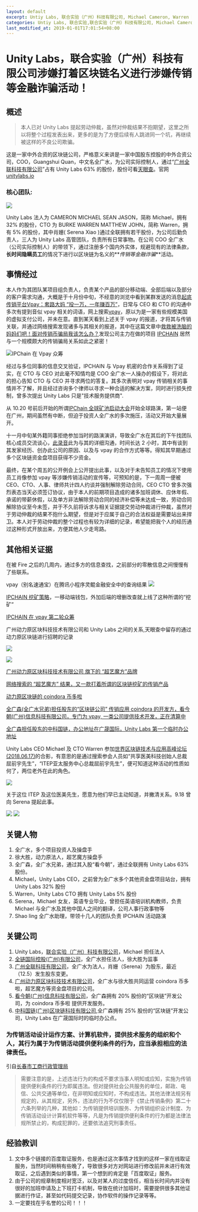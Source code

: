 ```yaml
---
layout: default
excerpt: Untiy Labs, 联合实验（广州）科技有限公司, Michael Cameron, Warren Burke, 全广水等人涉嫌打着区块链名义进行涉嫌传销等金融诈骗活动！
categories: Untiy Labs, 联合实验,联合实验（广州）科技有限公司, Michael Cameron, Warren Burke, 全广水, 区块链, 传销, 金融诈骗, ipchain诈骗, vpay传销
last_modified_at: 2019-01-01T17:01:54+08:00
---
```

# Unity Labs，联合实验（广州）科技有限公司涉嫌打着区块链名义进行涉嫌传销等金融诈骗活动！

## 概述

> 本人已对 Unity Labs 提起劳动仲裁，虽然对仲裁结果不抱期望，这里之所以将整个过程发表出来，更多的是为了方便后续有人跳进同一个坑，再继续被这样的不良公司欺骗。

这是一家中外合资的区块链公司，严格意义来讲是一家中国股东控股的中外合资公司，COO，Guangshui Quan，中文名全广水，为公司实际控制人，通过“[广州全联科技有限公司](https://www.tianyancha.com/company/3270429980)”占有 Unity Labs 63% 的股份，股份可看[天眼查](https://www.tianyancha.com/company/3271832509)。官网 [unitylabs.io](https://www.unitylabs.io)

### 核心团队:

![](./files/2421546066498_.pic_hd.jpg)

Unity Labs 法人为 CAMERON MICHAEL SEAN JASON，简称 Michael，拥有 32% 的股份，CTO 为 BURKE WARREN MATTHEW JOHN，简称 Warren，拥有 5% 的股份，其中肖姗( Serena Xiao )通过全联拥有若干股份，为公司后勤负责人，三人为 Unity Labs 高管团队，负责所有日常事物。在公司 COO 全广水（公司实际控制人）的带领下，通过注册多个国内外实体，规避现有的法律条款，**长时间隐瞒员工**的情况下进行以区块链为名义的**_传销等金融诈骗_**活动。

## 事情经过

本人作为其团队某项目组负责人，负责某个产品的部分移动端、全部后端以及部分的客户需求沟通，大概是于十月份中旬，不经意的浏览中看到某群发送的消息[起底传销平台Vpay：套路大妈 “投一万，一年赚百万”](http://tech.sina.com.cn/csj/2018-10-11/doc-ifxeuwws3018912.shtml)，日常与 CEO 和 CTO 的沟通中多次有提到音似 vpay 相关的词语，网上搜索[vpay](https://www.google.com/search?hl=en&q=vpay)，原以为是一家有些规模美国的虚拟支付公司，并未在意。直到某天看到上述关于 vpay 的报道，才将其与传销关联，并通过网络搜索发现诸多与其相关的报道，其中在这篇文章中[救救被洗脑的妈妈们吧！面对传销币骗局我该怎么办？](https://www.weibo.com/ttarticle/p/show?id=2309404289596258182807)发现公司主力在做的项目 [IPCHAIN](https://www.ip-chain.io/) 居然与一个规模颇大的传销骗局关系如此之紧密！

![IPChain 在 Vpay 众筹](./files/6f768368gy1fvpf73fo57j20u01hcgz7.jpg)

经过与多位同事的信息交叉验证，IPCHAIN 与 Vpay 机密的合作关系得到了证实，在 CTO 与 CEO 对此毫不知情均是 COO 全广水一人操办的假设下，将对此的担心告知 CTO 与 CEO 并寻求两位的答复。其多次表明对 vpay 传销相关的事情并不了解，并且经过咨询多个律师以寻求一种合适的解决方案，同时进行损失控制，曾多次提出 Unity Labs 只是"技术服务提供商".

从 10.20 号前后开始的所谓[IPChain 全球矿池启动大会](http://quzheng.baidu.com/s/yQzQzq)开始全球路演，第一站便在广州，期间虽然有中断，但迫于投资人全广水的多次施压，活动又开始大量展开。

十一月中旬某外籍同事拒绝参加当时的路演演讲，导致全广水在其后的下午找团队核心成员交流谈心，[此录音](https://goo.gl/KF2mHn)此为与其的详细沟通，时间长达 2 小时，其中有谈到其发家经历、创办此公司的原因、以及与 vpay 的合作方式等等。得知其早期通过多个区块链资金盘项目获得不少资金。

最终，在某个周五的公开例会上公开提出此事，以及对于未告知员工的情况下使用员工肖像参加 vpay 等涉嫌传销活动的宣传等，可预知的是，下一周周一便被 CEO、CTO、人事、律师共计四人约谈并强制解除劳动合同，CEO CTO 曾多次强烈表态当天必须签订协议，由于本人的前期项目造成的诸多加班调休、应休年假、承诺的带薪休假，以及单方非法解除劳动合同的经济补偿等未达成一致，劳动合同解除协议至今未签，并于不久前将诉求与相关证据提交劳动仲裁进行仲裁，虽然对于劳动仲裁的结果不抱什么期望，但是对于应属于自己的合法权益是需要站出来捍卫。本人对于劳动仲裁的整个过程也有较为详细的记录，希望能把我个人的经历通过这种形式开放出来，方便其他人少走弯路。

## 其他相关证据

在被 Fire 之后的几周内，通过多方的信息查找，之前部分的零散信息之间慢慢有了些联系。

vpay（别名速通宝）在腾讯小程序灵鲲金融安全中的查询结果
![](./files/WechatIMG243.png)

[IPCHAIN 挖矿策略](http://quzheng.baidu.com/s/Mb6rYb)，一移动端钱包，外加后端的增删改查就上线了这种所谓的“挖矿”

[IPCHAIN 在 vpay 第二轮众筹](http://quzheng.baidu.com/s/AZBRVj)

广州动力原区块科技技术有限公司和 Unity Labs 之间的关系,天眼查中留存的通过动力原区块链进行招聘的记录

![](./files/WechatIMG240.png)

![](./files/WechatIMG241.jpeg)

[广州动力原区块科技技术有限公司 旗下的 “超艺魔方”品牌 ](https://www.qichacha.com/firm_eec5fc9a92cd09eecbf2403f85f9fd13.html#assets)

[网络搜索的 “超艺魔方” 结果，又一款打着所谓的区块链挖矿的传销产品](https://www.google.com/search?hl=en&q=%E8%B6%85%E8%89%BA%E9%AD%94%E6%96%B9)

[动力原区块链的 coindora 币多啦](https://www.google.com/search?hl=en&q=coinDora+%E5%B8%81%E5%A4%9A%E5%95%A6)

[全广森(全广水兄弟)担任股东的“区块链公司” 传销应用 coindora 的开发方，看今朝(广州)信息科技有限公司，专门为 vpay, 一类公司提供技术开发，正在清算中](https://www.qichacha.com/firm_003e26bdaa0f8fc71166c420cc16e4ca.html)

[全广森担任股东的中科国链，办公地址在广晟国际，Unity Labs 第一个临时办公地址](https://www.qichacha.com/firm_030451ffce5dd416c6928307510a2988.html)


Unity Labs CEO Michael 及 CTO Warren 参加[世界区块链技术与应用高峰论坛(2018.06.17)](https://www.chainlab.tech/portal/article/index/id/27289.html)的合影，有意思的是通过搜索参会人员如“共享医美科技创始人总裁屈前宇先生”，“ITEP亚太服务中心总裁屈前宇先生”，便可知道这种活动的性质如何了，两位老外在此的角色。

![](./files/FsZn3VngShnZHmbuacAzJrR_N8zD.jpg)

关于这位 ITEP 及这位医美先生，愿意为他们早已主动知道，并撇清关系。9.18 曾向 Serena 提起此事。

![](./files/Screenshot_20181117-232533.png)
![](./files/Screenshot_20181117-231106.png)

## 关键人物

1. 全广水，多个项目投资人及操盘手
2. 徐大胜，动力原法人，超艺魔方操盘手
3. 全广森，全广水兄弟，通过其入股“看今朝”，通过全联拥有 Unity Labs 63% 股份。
4. Michael，Unity Labs CEO，之前曾为全广水多个其他资金盘项目站台，拥有 Unity Labs 32% 股份
5. Warren，Unity Labs CTO 拥有 Unity Labs 5% 股份
6. Serena，Michael 女友，英语专业毕业，曾担任英语培训机构教师，负责 Michael 与全广水及其他中国人之间的翻译，公司人事行政事物等
7. Shao ling 全广水助理，带领十几人的团队负责 IPCHAIN 活动路演

## 关键公司

1. Unity Labs，[联合实验（广州）科技有限公司](https://www.tianyancha.com/company/3271832509)，Michael 担任法人
2. [全链国际控股(广州)有限公司](https://www.qichacha.com/firm_46003ea9db2f3f7fe3e4b841bacfa1b4.html)，全广水担任法人，徐大胜为监事
3. [广州全联科技有限公司](https://www.tianyancha.com/company/3270429980)，全广水为法人，肖姗（Serena）为股东，最近（12.5）发生股东变更。
4. [广州动力原区块科技技术有限公司](https://www.qichacha.com/firm_eec5fc9a92cd09eecbf2403f85f9fd13.html)，全广水与徐大胜共同运营 coindora 币多啦，超艺魔方等资金盘项目的公司。
5. [看今朝(广州)信息科技有限公司](https://www.qichacha.com/firm_003e26bdaa0f8fc71166c420cc16e4ca.html)，全广森拥有 20% 股份的“区块链”开发公司，为 coindora 币多啦 提供开发服务。
6. [中科国链(广州)区块链科技有限公司](https://www.qichacha.com/firm_030451ffce5dd416c6928307510a2988.html),全广森拥有 25% 股份的“区块链”开发公司，Unity Labs 在广晟国际时的临时办公点。



### 为传销活动设计运作方案、计算机软件，提供技术服务的组织和个人，其行为属于为传销活动提供便利条件的行为，应当承担相应的法律责任。

引自[长春市工商行政管理局](http://www.ccgs.gov.cn/view-c43a29a1ee104e0a99df5b8205a808b4-c30a102d9c7a4b1a9b83f7d4c6df37a6.html)

> 需要注意的是，上述违法行为的构成不要求当事人明知或应知，实施为传销提供便利条件的行为即属违法。但对提供社会公共服务的单位，邮政、电信、公共交通等单位，在非明知或应知时，不构成违法。其他法律法规另有规定的，从其规定，另外，违法的行为不仅仅限于《禁止传销条例》第二十六条列举的几种，其他如：为传销提供培训服务、为传销组织设计制度、为传销活动设计计算机软件等等，凡是为传销提供便利条件的行为都是法律法规所禁止的，构成犯罪的，还要依法追究刑事责任。


## 经验教训

1. 文中多个链接的百度取证服务，也是通过这次事情才找到的这样一家在线取证服务，当然时间稍稍有些晚了，导致很多对方对网站进行修改前并未进行有效取证，之后遇到类似的事情，第一个想到的肯定是「百度取证」服务。
2. 由于公司的规章制度相对宽泛，以及对某人的过度信任，相当长时间内并没有很好的加班申请及上下班打卡机制，导致在统计加班时，需要提供很多其他证据进行作证，甚至如代码提交记录，协作软件的操作记录等等。
3. 一定要找在乎名誉的公司！！！